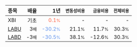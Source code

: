 | **종목** | **배율** | **1년** | **<small>변동성비용</small>** | **<small>금융비용</small>** | **<small>전체비용</small>** |
| :------- | -------: | ------: | --------------: | ------------: | ------------: |
| XBI | 기초 | <span style="color: tomato">0.1<small>%</small></span> | - | - | - |
| [LABU](/labu/) | 3<small>배</small> | <span style="color: cornflowerblue">-30.2<small>%</small></span> | 21.1<small>%</small> | 11.7<small>%</small> | 30.3<small>%</small> |
| [LABD](/labd/) | -3<small>배</small> | <span style="color: cornflowerblue">-30.5<small>%</small></span> | 38.1<small>%</small> | -12.6<small>%</small> | 30.3<small>%</small> |